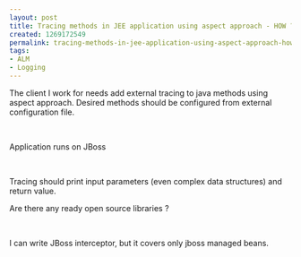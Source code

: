 ```yaml
---
layout: post
title: Tracing methods in JEE application using aspect approach - HOW ?
created: 1269172549
permalink: tracing-methods-in-jee-application-using-aspect-approach-how
tags:
- ALM
- Logging
---
```

<p>The client I work for needs add external tracing to java methods using aspect approach. Desired methods should be configured from external configuration file.</p>
<p>&nbsp;</p>
<p>Application runs on JBoss</p>
<p>&nbsp;</p>
<p>Tracing should print input parameters (even complex data structures) and return value.</p>
<p>Are there any ready open source libraries ?</p>
<p>&nbsp;</p>
<p>I can write JBoss interceptor, but it covers only jboss managed beans.</p>
